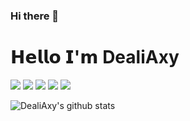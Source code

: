 ### Hi there 👋

<!--
**Deali-Axy/Deali-Axy** is a ✨ _special_ ✨ repository because its `README.md` (this file) appears on your GitHub profile.

Here are some ideas to get you started:

- 🔭 I’m currently working on ...
- 🌱 I’m currently learning ...
- 👯 I’m looking to collaborate on ...
- 🤔 I’m looking for help with ...
- 💬 Ask me about ...
- 📫 How to reach me: ...
- 😄 Pronouns: ...
- ⚡ Fun fact: ...
-->


# 𝗛𝗲𝗹𝗹𝗼 𝗜'𝗺 DealiAxy

[![](https://img.shields.io/badge/StarBlog博客-曦远-blug)](http://blog.deali.cn)
[![](https://img.shields.io/badge/微信公众号-程序设计实验室-brightgreen.svg)](https://github.com/Deali-Axy/deali-axy.github.io/blob/master/index.assets/qrcode_for_gh_fb62c9c48c90_860.jpg)
[![](https://img.shields.io/badge/Blog-blog.deali.cn-brightgreen.svg)](https://blog.deali.cn)
[![](https://img.shields.io/badge/知乎专栏-程序设计实验室-blug)](https://www.zhihu.com/column/deali)
[![](https://img.shields.io/badge/博客园-曦远-blug)](https://www.cnblogs.com/deali/)


![DealiAxy's github stats](https://github-readme-stats.vercel.app/api?username=Deali-Axy&show_icons=true&title_color=fff&icon_color=79ff97&text_color=9f9f9f&bg_color=151515)
